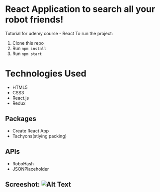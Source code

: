 # React Application to search all your robot friends!
Tutorial for udemy course - React
To run the project:

1. Clone this repo
2. Run `npm install`
3. Run `npm start`


# Technologies Used
* HTML5
* CSS3
* React.js
* Redux
## Packages
* Create React App
* Tachyons(stlying packing)
## APIs
* RoboHash 
* JSONPlaceholder


## Screeshot: ![Alt Text](https://michaelgalas.netlify.com/assets/banner1.8ce81afbae3b680db6774e7d97dae58c.png)

